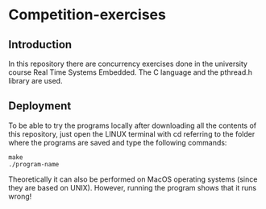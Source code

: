# Competition-exercises
## Introduction
In this repository there are concurrency exercises done in the university course Real Time Systems Embedded.
The C language and the pthread.h library are used.
## Deployment
To be able to try the programs locally after downloading all the contents of this repository, just open the LINUX terminal with cd referring to the folder where the programs are saved and type the following commands:
```
make
./program-name
```
Theoretically it can also be performed on MacOS operating systems (since they are based on UNIX). However, running the program shows that it runs wrong!
